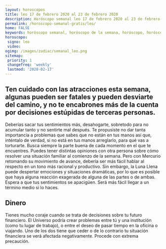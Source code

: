 ```yaml
---
layout: horoscopos
title: leo 17 de febrero 2020 al 23 de febrero 2020 
description: Horóscopo semanal leo 17 de febrero 2020 al 23 de febrero 2020. Ten cuidado con las atracciones esta semana, algunas pueden ser fatales y pueden desviarte del camino, y no te encabrones más de la cuenta por decisiones estúpidas de terceras personas.
permalink: /horoscopo-semanal-gratis/leo/
home: FALSE
keywords: horóscopo semanal, horóscopo de la semana, horóscopo, horóscopo gratis,horóscopos, horóscopo esperanza gracia, horoscopos leo la semana, horóscopos gratis, Tarot, Astrologia, Zodíaco, leo, horoscopo gratis, semanal
horoscopo:
 signo: leo
 video:  
ogimg: /images/zodiac/semanal_leo.png
sitemap:
 priority: 1
 changefreq: 'weekly'
 lastmod: '2020-02-17'
---
```




## Ten cuidado con las atracciones esta semana, algunas pueden ser fatales y pueden desviarte del camino, y no te encabrones más de la cuenta por decisiones estúpidas de terceras personas.

Deberías sacar tus sentimientos más, desahogarte, sobretodo para no acumular tanto y no sentirte mal después. Te propusiste no dar tanta importancia a problemas que sabes que no están en tus manos así que, inténtalo de verdad, si no está en tus manos arreglarlo, para qué vas a torturarte. 
 Busca siempre la parte buena de cada momento en el que te encuentres.
Puedes tener distintas opiniones con otra persona sobre cómo resolver una situación familiar al comienzo de la semana. Pero con Mercurio retomando su movimiento de avance, debería ser más fácil hablar al respecto en un tono más racional y productivo. Sin embargo, la Luna Llena puede despertar emociones y situaciones dramáticas, por lo que es posible que haya alguna reacción exagerada de alguna de las partes o de ambas. Espera a que tus sentimientos se apacigüen. Será más fácil llegar a un término medio si lo haces.

## Dinero

Tienes mucho coraje cuando se trata de decisiones sobre tu futuro financiero. El Universo podría crear problemas entre tú y una institución (como tu lugar de trabajo), o entre el deseo de pasar tiempo en la oficina o viajando. Uno de los dos tiene que ceder o de lo contrario tu situación financiera se verá afectada negativamente. Procede con extrema precaución.